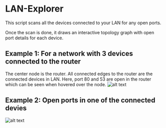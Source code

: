 # LAN-Explorer
This script scans all the devices connected to your LAN for any open ports.

Once the scan is done, it draws an interactive topology graph with open port details for each device.

## Example 1: For a network with 3 devices connected to the router

The center node is the router. All connected edges to the router are the connected devices in LAN.
Here, port 80 and 53 are open in the router which can be seen when hovered over the node.
![alt text](https://github.com/mslegion/LAN_Peeper/blob/main/screenshots/Screenshot%202021-03-31%20at%205.59.51%20PM.png)

## Example 2: Open ports in one of the connected devies
![alt text](https://github.com/mslegion/LAN_Peeper/blob/main/screenshots/Screenshot%202021-03-31%20at%207.17.08%20PM.png)

